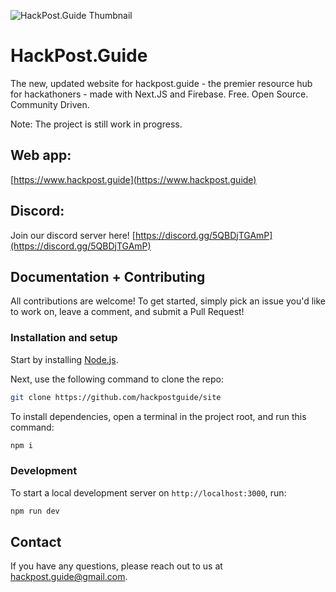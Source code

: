 ![HackPost.Guide Thumbnail](https://www.hackpost.guide/hackpost-guide-thumbnail.png)

# HackPost.Guide

The new, updated website for hackpost.guide - the premier resource hub for hackathoners - made with Next.JS and Firebase. Free. Open Source. Community Driven.

Note: The project is still work in progress.

## Web app:

[https://www.hackpost.guide](https://www.hackpost.guide)

## Discord:

Join our discord server here! [https://discord.gg/5QBDjTGAmP](https://discord.gg/5QBDjTGAmP)

## Documentation + Contributing

All contributions are welcome! To get started, simply pick an issue you'd like to work on, leave a comment, and submit a Pull Request!

### Installation and setup

Start by installing [Node.js](https://nodejs.org/).

Next, use the following command to clone the repo:

```bash
git clone https://github.com/hackpostguide/site
```

To install dependencies, open a terminal in the project root, and run this command:

```bash
npm i
```

### Development

To start a local development server on `http://localhost:3000`, run:

```bash
npm run dev
```

## Contact

If you have any questions, please reach out to us at [hackpost.guide@gmail.com](hackpost.guide@gmail.com).

